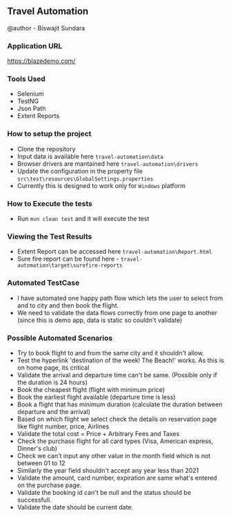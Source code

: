 ## Travel Automation
@author - Biswajit Sundara

### Application URL
https://blazedemo.com/

### Tools Used
* Selenium
* TestNG
* Json Path
* Extent Reports

### How to setup the project
* Clone the repository
* Input data is available here `travel-automation\data` 
* Browser drivers are mantained here `travel-automation\drivers` 
* Update the configuration in the property file `src\test\resources\GlobalSettings.properties` 
* Currently this is designed to work only for `Windows` platform


### How to Execute the tests
* Run `mvn clean test` and it will execute the test


### Viewing the Test Results
* Extent Report can be accessed here `travel-automation\Report.html`
* Sure fire report can be found here - `travel-automation\target\surefire-reports`


### Automated TestCase
* I have automated one happy path flow which lets the user to select from and to city and then book the flight.
* We need to validate the data flows correctly from one page to another (since this is demo app, data is static so couldn't validate)

### Possible Automated Scenarios
* Try to book flight to and from the same city and it shouldn't allow.
* Test the hyperlink 'destination of the week! The Beach!' works. As this is on home page, its critical
* Validate the arrival and departure time can't be same. (Possible only if the duration is 24 hours)
* Book the cheapest flight  (flight with minimum price)
* Book the earliest flight available (departure time is less)
* Book a flight that has minimum duration (calculate the duration between departure and the arrival)
* Based on which flight we select check the details on reservation page like flight number, price, Airlines
* Validate the total cost = Price + Arbitrary Fees and Taxes
* Check the purchase flight for all card types (Visa, American express, Dinner's club)
* Check we can't input any other value in the month field which is not between 01 to 12
* Similarly the year field shouldn't accept any year less than 2021
* Validate the amount, card number, expiration are same what's entered on the purchase page.
* Validate the booking id can't be null and the status should be successfull.
* Validate the date should be current date.